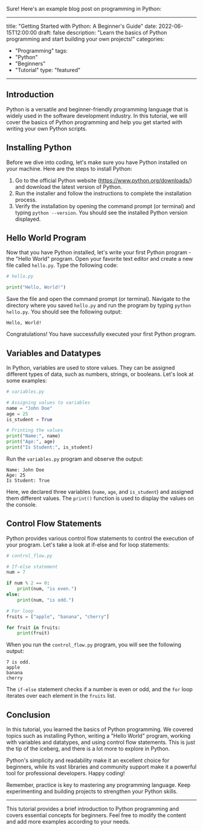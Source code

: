 Sure! Here's an example blog post on programming in Python:

---

title: "Getting Started with Python: A Beginner's Guide"
date: 2022-06-15T12:00:00
draft: false
description: "Learn the basics of Python programming and start building your own projects!"
categories:
  - "Programming"
tags:
  - "Python"
  - "Beginners"
  - "Tutorial"
type: "featured"

---

## Introduction

Python is a versatile and beginner-friendly programming language that is widely used in the software development industry. In this tutorial, we will cover the basics of Python programming and help you get started with writing your own Python scripts.

## Installing Python

Before we dive into coding, let's make sure you have Python installed on your machine. Here are the steps to install Python:

1. Go to the official Python website (https://www.python.org/downloads/) and download the latest version of Python.
2. Run the installer and follow the instructions to complete the installation process.
3. Verify the installation by opening the command prompt (or terminal) and typing `python --version`. You should see the installed Python version displayed.

## Hello World Program

Now that you have Python installed, let's write your first Python program - the "Hello World" program. Open your favorite text editor and create a new file called `hello.py`. Type the following code:

```python
# hello.py

print("Hello, World!")
```

Save the file and open the command prompt (or terminal). Navigate to the directory where you saved `hello.py` and run the program by typing `python hello.py`. You should see the following output:

```
Hello, World!
```

Congratulations! You have successfully executed your first Python program.

## Variables and Datatypes

In Python, variables are used to store values. They can be assigned different types of data, such as numbers, strings, or booleans. Let's look at some examples:

```python
# variables.py

# Assigning values to variables
name = "John Doe"
age = 25
is_student = True

# Printing the values
print("Name:", name)
print("Age:", age)
print("Is Student:", is_student)
```

Run the `variables.py` program and observe the output:

```
Name: John Doe
Age: 25
Is Student: True
```

Here, we declared three variables (`name`, `age`, and `is_student`) and assigned them different values. The `print()` function is used to display the values on the console.

## Control Flow Statements

Python provides various control flow statements to control the execution of your program. Let's take a look at if-else and for loop statements:

```python
# control_flow.py

# If-else statement
num = 7

if num % 2 == 0:
    print(num, "is even.")
else:
    print(num, "is odd.")

# For loop
fruits = ["apple", "banana", "cherry"]

for fruit in fruits:
    print(fruit)
```

When you run the `control_flow.py` program, you will see the following output:

```
7 is odd.
apple
banana
cherry
```

The `if-else` statement checks if a number is even or odd, and the `for` loop iterates over each element in the `fruits` list.

## Conclusion

In this tutorial, you learned the basics of Python programming. We covered topics such as installing Python, writing a "Hello World" program, working with variables and datatypes, and using control flow statements. This is just the tip of the iceberg, and there is a lot more to explore in Python.

Python's simplicity and readability make it an excellent choice for beginners, while its vast libraries and community support make it a powerful tool for professional developers. Happy coding!

Remember, practice is key to mastering any programming language. Keep experimenting and building projects to strengthen your Python skills.

---

This tutorial provides a brief introduction to Python programming and covers essential concepts for beginners. Feel free to modify the content and add more examples according to your needs.
